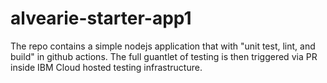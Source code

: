 # alvearie-starter-app1

The repo contains a simple nodejs application that with "unit test, lint, and build" in github actions.  The full guantlet of testing is then triggered via PR inside IBM Cloud hosted testing infrastructure.

